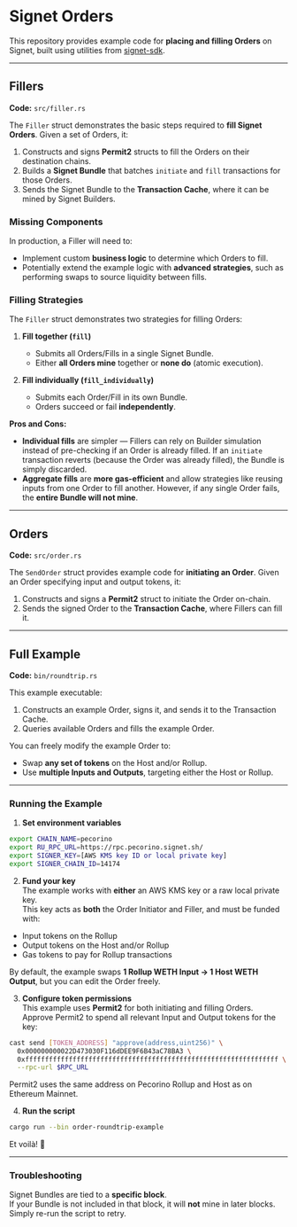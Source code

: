 # Signet Orders

This repository provides example code for **placing and filling Orders** on Signet, built using utilities from [signet-sdk](https://github.com/init4tech/signet-sdk).

---

## Fillers
**Code:** `src/filler.rs`

The `Filler` struct demonstrates the basic steps required to **fill Signet Orders**. Given a set of Orders, it:

1. Constructs and signs **Permit2** structs to fill the Orders on their destination chains.
2. Builds a **Signet Bundle** that batches `initiate` and `fill` transactions for those Orders.
3. Sends the Signet Bundle to the **Transaction Cache**, where it can be mined by Signet Builders.

### Missing Components
In production, a Filler will need to:

- Implement custom **business logic** to determine which Orders to fill.  
- Potentially extend the example logic with **advanced strategies**, such as performing swaps to source liquidity between fills.

### Filling Strategies
The `Filler` struct demonstrates two strategies for filling Orders:

1. **Fill together (`fill`)**  
   - Submits all Orders/Fills in a single Signet Bundle.  
   - Either **all Orders mine** together or **none do** (atomic execution).

2. **Fill individually (`fill_individually`)**  
   - Submits each Order/Fill in its own Bundle.  
   - Orders succeed or fail **independently**.

**Pros and Cons:**

- **Individual fills** are simpler — Fillers can rely on Builder simulation instead of pre-checking if an Order is already filled. If an `initiate` transaction reverts (because the Order was already filled), the Bundle is simply discarded.
- **Aggregate fills** are **more gas-efficient** and allow strategies like reusing inputs from one Order to fill another. However, if any single Order fails, the **entire Bundle will not mine**.

---

## Orders
**Code:** `src/order.rs`

The `SendOrder` struct provides example code for **initiating an Order**. Given an Order specifying input and output tokens, it:

1. Constructs and signs a **Permit2** struct to initiate the Order on-chain.  
2. Sends the signed Order to the **Transaction Cache**, where Fillers can fill it.

---

## Full Example
**Code:** `bin/roundtrip.rs`

This example executable:

1. Constructs an example Order, signs it, and sends it to the Transaction Cache.  
2. Queries available Orders and fills the example Order.

You can freely modify the example Order to:

- Swap **any set of tokens** on the Host and/or Rollup.  
- Use **multiple Inputs and Outputs**, targeting either the Host or Rollup.

---

### Running the Example

1. **Set environment variables**  
```bash
export CHAIN_NAME=pecorino
export RU_RPC_URL=https://rpc.pecorino.signet.sh/
export SIGNER_KEY=[AWS KMS key ID or local private key]
export SIGNER_CHAIN_ID=14174
```

2. **Fund your key**  
The example works with **either** an AWS KMS key or a raw local private key.  
This key acts as **both** the Order Initiator and Filler, and must be funded with:

- Input tokens on the Rollup  
- Output tokens on the Host and/or Rollup  
- Gas tokens to pay for Rollup transactions

By default, the example swaps **1 Rollup WETH Input → 1 Host WETH Output**, but you can edit the Order freely.

3. **Configure token permissions**  
This example uses **Permit2** for both initiating and filling Orders.  
Approve Permit2 to spend all relevant Input and Output tokens for the key:

```bash
cast send [TOKEN_ADDRESS] "approve(address,uint256)" \
  0x000000000022D473030F116dDEE9F6B43aC78BA3 \
  0xffffffffffffffffffffffffffffffffffffffffffffffffffffffffffffffff \
  --rpc-url $RPC_URL
```

Permit2 uses the same address on Pecorino Rollup and Host as on Ethereum Mainnet.

4. **Run the script**  
```bash
cargo run --bin order-roundtrip-example
```

Et voilà! 🎉

---

### Troubleshooting
Signet Bundles are tied to a **specific block**.  
If your Bundle is not included in that block, it will **not** mine in later blocks.  
Simply re-run the script to retry.
